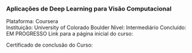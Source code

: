 ### Aplicações de Deep Learning para Visão Computacional

Plataforma: Coursera <br>
Instituição: University of Colorado Boulder
Nível: Intermediário
Concluído: EM PROGRESSO
Link para a página inicial do curso: 

Certificado de conclusão do Curso: 

